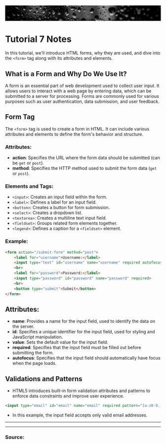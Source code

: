 ![Banner](https://github.com/Auspicious-EX/DailyWebDev/blob/main/Day%2007/images/banner.gif?raw=true)

# Tutorial **7** Notes

In this tutorial, we'll introduce HTML forms, why they are used, and dive into the `<form>` tag along with its attributes and elements.

## What is a Form and Why Do We Use It?

A form is an essential part of web development used to collect user input. It allows users to interact with a web page by entering data, which can be submitted to a server for processing. Forms are commonly used for various purposes such as user authentication, data submission, and user feedback.

## Form Tag

The `<form>` tag is used to create a form in HTML. It can include various attributes and elements to define the form's behavior and structure.

### Attributes:
- **action**: Specifies the URL where the form data should be submitted (can be `get` or `post`).
- **method**: Specifies the HTTP method used to submit the form data (`get` or `post`).

### Elements and Tags:
- `<input>`: Creates an input field within the form.
- `<label>`: Defines a label for an input field.
- `<button>`: Creates a button for form submission.
- `<select>`: Creates a dropdown list.
- `<textarea>`: Creates a multiline text input field.
- `<fieldset>`: Groups related form elements together.
- `<legend>`: Defines a caption for a `<fieldset>` element.

### Example:
```html
<form action="/submit-form" method="post">
    <label for="username">Username:</label>
    <input type="text" id="username" name="username" required autofocus>
    <br>
    <label for="password">Password:</label>
    <input type="password" id="password" name="password" required>
    <br>
    <button type="submit">Submit</button>
</form>
```

## Attributes:
- **name**: Provides a name for the input field, used to identify the data on the server.
- **id**: Specifies a unique identifier for the input field, used for styling and JavaScript manipulation.
- **value**: Sets the default value for the input field.
- **required**: Specifies that the input field must be filled out before submitting the form.
- **autofocus**: Specifies that the input field should automatically have focus when the page loads.

## Validations and Patterns
- HTML5 introduces built-in form validation attributes and patterns to enforce data constraints and improve user experience.

```html
<input type="email" id="email" name="email" required pattern="[a-z0-9._%+-]+@[a-z0-9.-]+\.[a-z]{2,}$">
```
- In this example, the input field accepts only valid email addresses.

<hr>
<hr>

### Source: <a href="https://www.codewithharry.com/tutorial/html-forms/" target="_blank">
